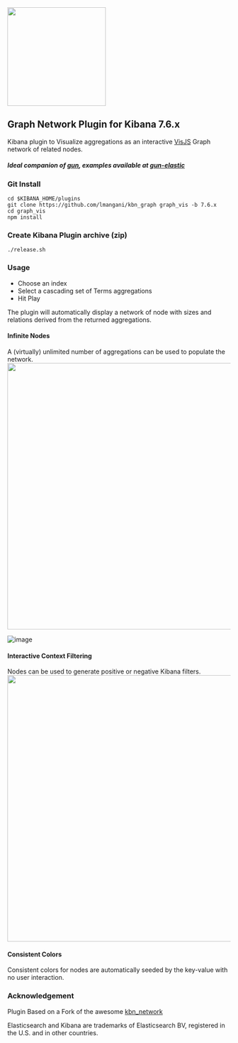 <img width=222 src="https://user-images.githubusercontent.com/1423657/35244908-15f41bd4-ffc2-11e7-9303-9a87a271d67a.png"/>

## Graph Network Plugin for Kibana 7.6.x

Kibana plugin to Visualize aggregations as an interactive [VisJS](http://visjs.org/docs/network) Graph network of related nodes.

##### Ideal companion of [gun](https://github.com/amark/gun), examples available at [gun-elastic](https://github.com/lmangani/gun-elastic)

### Git Install
```
cd $KIBANA_HOME/plugins
git clone https://github.com/lmangani/kbn_graph graph_vis -b 7.6.x
cd graph_vis
npm install
```
### Create Kibana Plugin archive (zip)
```
./release.sh
```

### Usage
* Choose an index
* Select a cascading set of Terms aggregations
* Hit Play

The plugin will automatically display a network of node with sizes and relations derived from the returned aggregations.


#### Infinite Nodes
A (virtually) unlimited number of aggregations can be used to populate the network.
<img width=600 src="https://user-images.githubusercontent.com/1423657/35233538-b7edf334-ff9e-11e7-930b-ef3a35daff16.png"/>

![image](https://user-images.githubusercontent.com/1423657/35237124-f135b018-ffa9-11e7-8375-12665257c04b.png)

#### Interactive Context Filtering
Nodes can be used to generate positive or negative Kibana filters.
<img width=600 src="https://user-images.githubusercontent.com/1423657/35233387-50a40736-ff9e-11e7-9d6b-56bf791115f6.gif"/>


#### Consistent Colors
Consistent colors for nodes are automatically seeded by the key-value with no user interaction.


### Acknowledgement

Plugin Based on a Fork of the awesome [kbn_network](https://dlumbrer.github.io/kbn_network/)

Elasticsearch and Kibana are trademarks of Elasticsearch BV, registered in the U.S. and in other countries.


